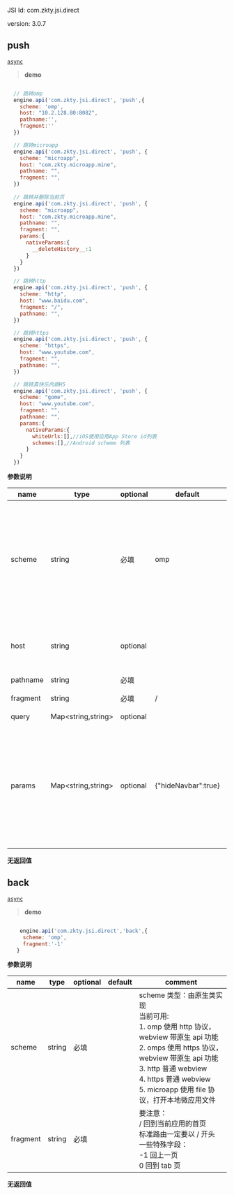 

JSI Id: com.zkty.jsi.direct

version: 3.0.7



## push
[`async`](/docs/modules/模块-规范?id=jsi-调用)



> **demo**
``` js

  // 跳转omp
  engine.api('com.zkty.jsi.direct', 'push',{
    scheme: 'omp',
    host: "10.2.128.80:8082",
    pathname:'',
    fragment:''
  })

  // 跳转microapp
  engine.api('com.zkty.jsi.direct', 'push', {
    scheme: "microapp",
    host: "com.zkty.microapp.mine",
    pathname: "",
    fragment: "",
  })
  
  // 跳转并删除当前页
  engine.api('com.zkty.jsi.direct', 'push', {
    scheme: "microapp",
    host: "com.zkty.microapp.mine",
    pathname: "",
    fragment: "",
    params:{
      nativeParams:{
        __deleteHistory__:1
      }
    }
  })

  // 跳转http
  engine.api('com.zkty.jsi.direct', 'push', {  
    scheme: "http",  
    host: "www.baidu.com",  
    fragment: "/",  
    pathname: "",  
  })

  // 跳转https
  engine.api('com.zkty.jsi.direct', 'push', {  
    scheme: "https",  
    host: "www.youtube.com",  
    fragment: "",  
    pathname: "",  
  })  

  // 跳转真快乐内嵌H5
  engine.api('com.zkty.jsi.direct', 'push', {  
    scheme: "gome",  
    host: "www.youtube.com",  
    fragment: "",  
    pathname: "",  
    params:{
      nativeParams:{
        whiteUrls:[],//iOS使用应用App Store id列表
        schemes:[],//Android scheme 列表
      }
    }
  }) 

``` 

**参数说明**

| name                        | type      | optional | default   | comment  |
| --------------------------- | --------- | -------- | --------- |--------- |
| scheme | string | 必填 | omp | scheme 类型：由原生类实现<br>当前可用:<br>1. omp 使用 http 协议，webview 带原生 api 功能<br>2. omps 使用 https 协议，webview 带原生 api 功能<br>3. http 普通 webview<br>4. https 普通 webview<br>5. microapp 使用 file 协议，打开本地微应用文件 |
| host | string | optional |  | 形如  192.168.1.15:8080<br>要注意：<br>1. 不需要协议名。<br>2. 如果有特殊端口，也必须带上 |
| pathname | string | 必填 |  |  |
| fragment | string | 必填 | / | 要注意：<br>一定要以 / 开头 |
| query | Map\<string,string\> | optional |  | query 参数 |
| params | Map\<string,string\> | optional | {"hideNavbar":true} | 其他参数（做兼容用）<br>\_\_deleteHistory\_\_: -1   在push　到下一页之前，　删除掉当前页<br>\_\_deleteHistory\_\_: -2   在push　到下一页之前，　删除掉当前两页<br>历史不足时，到 tab 历史为止。<br>\_\_fallback\_\_: 'https://www.baidu.com/'   找不到路由时的 fallback |

**无返回值**



## back
[`async`](/docs/modules/模块-规范?id=jsi-调用)



> **demo**
``` js

    engine.api('com.zkty.jsi.direct','back',{
     scheme: 'omp',
     fragment:'-1'
   }

``` 

**参数说明**

| name                        | type      | optional | default   | comment  |
| --------------------------- | --------- | -------- | --------- |--------- |
| scheme | string | 必填 |  | scheme 类型：由原生类实现<br>当前可用:<br>1. omp 使用 http 协议，webview 带原生 api 功能<br>2. omps 使用 https 协议，webview 带原生 api 功能<br>3. http 普通 webview<br>4. https 普通 webview<br>5. microapp 使用 file 协议，打开本地微应用文件 |
| fragment | string | 必填 |  | 要注意：<br>/ 回到当前应用的首页<br>标准路由一定要以 / 开头<br>一些特殊字段：<br>-1 回上一页<br>0  回到 tab 页 |

**无返回值**


    
